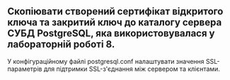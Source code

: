 ## Скопіювати створений сертифікат відкритого ключа та закритий ключ до каталогу сервера СУБД PostgreSQL, яка використовувалася у лабораторній роботі 8.

У конфігураційному файлі postgresql.conf налаштувати значення SSL-параметрів для підтримки SSL-з'єднання між сервером та клієнтами.


